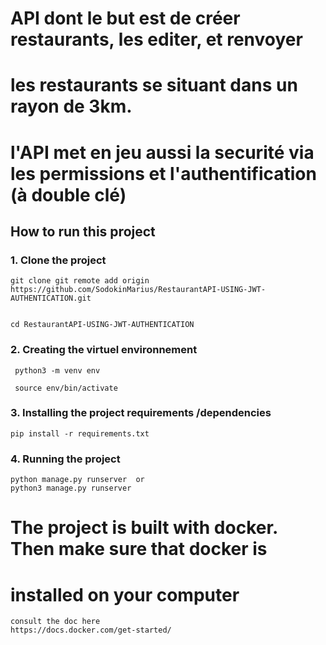 # API dont le but est de créer restaurants, les editer, et renvoyer
# les restaurants  se situant dans un rayon de 3km.
# l'API met en jeu aussi la securité via les permissions et l'authentification (à double clé) 

## How to run this project
### 1. Clone the project
 ```
 git clone git remote add origin https://github.com/SodokinMarius/RestaurantAPI-USING-JWT-AUTHENTICATION.git

 
 cd RestaurantAPI-USING-JWT-AUTHENTICATION
 ```

### 2. Creating the  virtuel environnement 
```
 python3 -m venv env

 source env/bin/activate
```

### 3. Installing the project requirements /dependencies
```
pip install -r requirements.txt
```
### 4. Running the project
```
python manage.py runserver  or 
python3 manage.py runserver
```
# The project is built with docker. Then make sure that docker is 
# installed on your computer

```
consult the doc here
https://docs.docker.com/get-started/
```